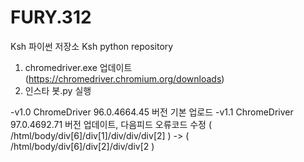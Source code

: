 # FURY.312

Ksh 파이썬 저장소
Ksh python repository

1. chromedriver.exe 업데이트 (https://chromedriver.chromium.org/downloads)
2. 인스타 봇.py 실행

-v1.0 ChromeDriver 96.0.4664.45 버전 기본 업로드
-v1.1 ChromeDriver 97.0.4692.71 버전 업데이트, 다음피드 오류코드 수정 ( /html/body/div[6]/div[1]/div/div/div[2] ) -> ( /html/body/div[6]/div[2]/div/div[2 )

